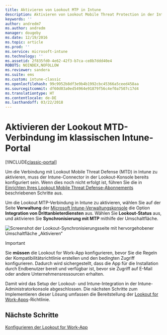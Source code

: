 ```yaml
---
title: Aktivieren von Lookout MTP in Intune
description: Aktivieren von Lookout Mobile Threat Protection in der Intune-Verwaltungskonsole.
keywords: ''
author: andredm7
ms.author: andredm
manager: dougeby
ms.date: 12/19/2016
ms.topic: article
ms.prod: ''
ms.service: microsoft-intune
ms.technology: ''
ms.assetid: 2f835fd0-4e62-42f3-b7ca-ce8b7ddd40e4
ROBOTS: NOINDEX,NOFOLLOW
ms.reviewer: sandera
ms.suite: ems
ms.custom: intune-classic
ms.openlocfilehash: 99c9952b8df3e9b4b1992cbc45366a5ceed458aa
ms.sourcegitcommit: df60d03a0ed54964e91879f56c4ef0a7507c17d4
ms.translationtype: HT
ms.contentlocale: de-DE
ms.lasthandoff: 03/22/2018
---
```

# <a name="enable-lookout-mtd-connection-in-the-intune-classic-portal"></a>Aktivieren der Lookout MTD-Verbindung im klassischen Intune-Portal

[!INCLUDE[classic-portal](../includes/classic-portal.md)]

Um die Verbindung mit Lookout Mobile Threat Defense (MTD) in Intune zu aktivieren, muss der Intune-Connector in der Lookout-Konsole bereits konfiguriert sein.  Wenn dies noch nicht erfolgt ist, führen Sie die in [Einrichten Ihres Lookout Mobile Threat Defense-Abonnements](setup-your-lookout-mtd-subscription.md) beschriebenen Schritte aus.

Um die Lookout MTP-Verbindung in Intune zu aktivieren, wählen Sie auf der Seite **Verwaltung** der [Microsoft Intune-Verwaltungskonsole](https://manage.microsoft.com) die Option **Integration von Drittanbieterdiensten** aus. Wählen Sie **Lookout-Status** aus, und aktivieren Sie **Synchronisierung mit MTP** mithilfe der Umschaltfläche.

![Screenshot der Lookout-Synchronisierungsseite mit hervorgehobener Umschaltfläche „Aktivieren“](../media/mtp/lookout-intune-synchronization.png)

>[!IMPORTANT]
> Sie **müssen** die Lookout for Work-App konfigurieren, bevor Sie die Regeln der Kompatibilitätsrichtlinie erstellen und den bedingten Zugriff konfigurieren. Dadurch wird sichergestellt, dass die App für die Installation durch Endbenutzer bereit und verfügbar ist, bevor sie Zugriff auf E-Mail oder andere Unternehmensressourcen erhalten.

Damit wird das Setup der Lookout- und Intune-Integration in der Intune-Administratorkonsole abgeschlossen.  Die nächsten Schritte zum Implementieren dieser Lösung umfassen die Bereitstellung der [Lookout for Work-Apps](/intune-classic/deploy-use/device-threat-protection-policy)-Richtlinie.


## <a name="next-steps"></a>Nächste Schritte
[Konfigurieren der Lookout for Work-App](/intune-classic/deploy-use/device-threat-protection-apps)
